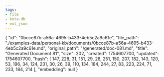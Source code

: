 ```yaml
---
tags:
- file
- kota-db
- ext_json
---
```

{
  "id": "0bcce87b-a56a-4695-b433-4eb5c2a9c61e",
  "file_path": "./examples-data/personal-kb/documents/0bcce87b-a56a-4695-b433-4eb5c2a9c61e.md",
  "original_path": "/generated/doc-081.md",
  "title": "Generated Document 81",
  "size": 202,
  "created": 1754607700,
  "updated": 1754607700,
  "hash": [
    147,
    228,
    31,
    151,
    29,
    28,
    251,
    150,
    207,
    182,
    143,
    120,
    53,
    196,
    34,
    124,
    231,
    30,
    26,
    39,
    110,
    134,
    184,
    244,
    27,
    83,
    223,
    224,
    71,
    233,
    184,
    214
  ],
  "embedding": null
}